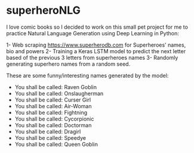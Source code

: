 # superheroNLG

I love comic books so I decided to work on this small pet project for me to practice Natural Language Generation using Deep Learning in Python:

1- Web scraping https://www.superherodb.com for Superheroes' names, bio and powers
2- Training a Keras LSTM model to predict the next letter based of the previous 3 letters from superheroes names
3- Randomly generating superhero names from a random seed.

These are some funny/interesting names generated by the model:
- You shall be called: Raven Goblin
- You shall be called: Onslaugherman
- You shall be called: Curser Girl
- You shall be called: Air-Woman
- You shall be called: Fightning
- You shall be called: Cycorpionic
- You shall be called: Doctorman
- You shall be called: Dragirl
- You shall be called: Speedye
- You shall be called: Queen Goblin
